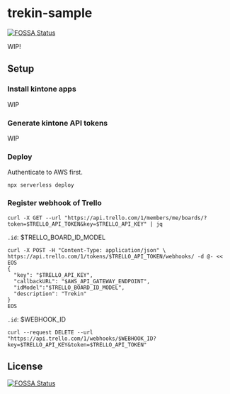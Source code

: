 # trekin-sample
[![FOSSA Status](https://app.fossa.com/api/projects/git%2Bgithub.com%2Fkorosuke613%2Ftrekin-sample.svg?type=shield)](https://app.fossa.com/projects/git%2Bgithub.com%2Fkorosuke613%2Ftrekin-sample?ref=badge_shield)

WIP!

## Setup
### Install kintone apps
WIP

### Generate kintone API tokens
WIP

### Deploy
Authenticate to AWS first.

```shell script
npx serverless deploy
```

### Register webhook of Trello

```
curl -X GET --url "https://api.trello.com/1/members/me/boards/?token=$TRELLO_API_TOKEN&key=$TRELLO_API_KEY" | jq
```
`.id`: $TRELLO_BOARD_ID_MODEL

```
curl -X POST -H "Content-Type: application/json" \
https://api.trello.com/1/tokens/$TRELLO_API_TOKEN/webhooks/ -d @- << EOS
{
  "key": "$TRELLO_API_KEY",
  "callbackURL": "$AWS_API_GATEWAY_ENDPOINT",
  "idModel":"$TRELLO_BOARD_ID_MODEL",
  "description": "Trekin"
}
EOS
```

`.id`: $WEBHOOK_ID

```
curl --request DELETE --url "https://api.trello.com/1/webhooks/$WEBHOOK_ID?key=$TRELLO_API_KEY&token=$TRELLO_API_TOKEN"
```


## License
[![FOSSA Status](https://app.fossa.com/api/projects/git%2Bgithub.com%2Fkorosuke613%2Ftrekin-sample.svg?type=large)](https://app.fossa.com/projects/git%2Bgithub.com%2Fkorosuke613%2Ftrekin-sample?ref=badge_large)